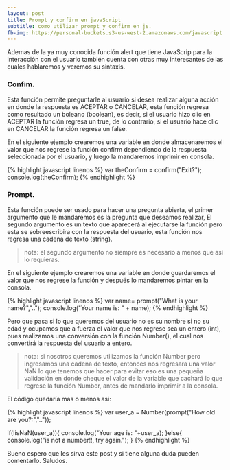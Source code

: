 ```yaml
---
layout: post
title: Prompt y confirm en javaScript
subtitle: como utilizar prompt y confirm en js.
fb-img: https://personal-buckets.s3-us-west-2.amazonaws.com/javascript.jpg
---
```


Ademas de la ya muy conocida función alert que tiene JavaScrip para la interacción con el usuario también cuenta con otras muy interesantes de las cuales hablaremos y veremos su sintaxis.

### Confim.

Esta función permite preguntarle al usuario si desea realizar alguna acción en donde la respuesta es ACEPTAR o CANCELAR, esta función regresa como resultado un boleano (boolean), es decir, si el usuario hizo clic en ACEPTAR la función regresa un true, de lo contrario, si el usuario hace clic en CANCELAR la función regresa un false.

En el siguiente ejemplo crearemos una variable en donde almacenaremos el valor que nos regrese la función confirm dependiendo de la respuesta seleccionada por el usuario, y luego la mandaremos imprimir en consola.

{% highlight javascript linenos %}
var theConfirm = confirm("Exit?");
console.log(theConfirm);
{% endhighlight %}

### Prompt.

Esta función puede ser usado para hacer una pregunta abierta, el primer argumento que le mandaremos es la pregunta que deseamos realizar, El segundo argumento es un texto que aparecerá al ejecutarse la función pero esta se sobreescribira con la respuesta del usuario, esta función nos regresa una cadena de texto (string).

> nota: el segundo argumento no siempre es necesario a menos que así lo requieras.

En el siguiente ejemplo crearemos una variable en donde guardaremos el valor que nos regrese la función y después lo mandaremos pintar en la consola.

{% highlight javascript linenos %}
var name= prompt("What is your name?","..");
console.log("Your name is: " + name);
{% endhighlight %}

Pero que pasa si lo que queremos del usuario no es su nombre si no su edad y ocupamos que a fuerza el valor que nos regrese sea un entero (int), pues realizamos una conversión con la función Number(),
el cual nos convertirá la respuesta del usuario a entero.

> nota: si nosotros queremos utilizamos la función Number pero ingresamos una cadena de texto, entonces nos regresara una valor NaN lo que tenemos que hacer para evitar eso es una pequeña validación en donde cheque el valor de la variable que cachará lo que regrese la función Number, antes de mandarlo imprimir a la consola.

El código quedaría mas o menos asi:

{% highlight javascript linenos %}
var user_a = Number(prompt("How old are you?:",".."));

if(!isNaN(user_a)){
    console.log("Your age is: "+user_a);
}else{
    console.log("is not a number!!, try again.");
}
{% endhighlight %}

Bueno espero que les sirva este post y si tiene alguna duda pueden comentarlo.
Saludos.
